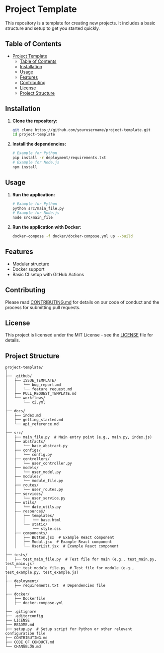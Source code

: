 # Project Template

This repository is a template for creating new projects. It includes a basic structure and setup to get you started quickly.

## Table of Contents

- [Project Template](#project-template)
  - [Table of Contents](#table-of-contents)
  - [Installation](#installation)
  - [Usage](#usage)
  - [Features](#features)
  - [Contributing](#contributing)
  - [License](#license)
  - [Project Structure](#project-structure)

## Installation

1. **Clone the repository:**
    ```bash
    git clone https://github.com/yourusername/project-template.git
    cd project-template
    ```

2. **Install the dependencies:**
    ```bash
    # Example for Python
    pip install -r deployment/requirements.txt
    # Example for Node.js
    npm install
    ```

## Usage

1. **Run the application:**
    ```bash
    # Example for Python
    python src/main_file.py
    # Example for Node.js
    node src/main_file
    ```

2. **Run the application with Docker:**
    ```bash
    docker-compose -f docker/docker-compose.yml up --build
    ```

## Features

- Modular structure
- Docker support
- Basic CI setup with GitHub Actions

## Contributing

Please read [CONTRIBUTING.md](CONTRIBUTING.md) for details on our code of conduct and the process for submitting pull requests.

## License

This project is licensed under the MIT License - see the [LICENSE](LICENSE) file for details.

## Project Structure

```plaintext
project-template/
│
├── .github/
│   ├── ISSUE_TEMPLATE/
│   │   └── bug_report.md
│   │   └── feature_request.md
│   ├── PULL_REQUEST_TEMPLATE.md
│   └── workflows/
│       └── ci.yml
│
├── docs/
│   ├── index.md
│   ├── getting_started.md
│   └── api_reference.md
│
├── src/
│   ├── main_file.py  # Main entry point (e.g., main.py, index.js)
│   ├── abstracts/
│   │   └── base_abstract.py
│   ├── configs/
│   │   └── config.py
│   ├── controllers/
│   │   └── user_controller.py
│   ├── models/
│   │   └── user_model.py
│   ├── modules/
│   │   └── module_file.py
│   ├── routes/
│   │   └── user_routes.py
│   ├── services/
│   │   └── user_service.py
│   ├── utils/
│   │   └── date_utils.py
│   ├── resources/
│   │   ├── templates/
│   │   │   └── base.html
│   │   └── static/
│   │       └── style.css
│   ├── components/
│   │   ├── Button.jsx  # Example React component
│   │   ├── Modal.jsx  # Example React component
│   │   └── UserList.jsx  # Example React component
│
├── tests/
│   ├── test_main_file.py  # Test file for main (e.g., test_main.py, test_main.js)
│   └── test_module_file.py  # Test file for module (e.g., test_example.py, test_example.js)
│
├── deployment/
│   ├── requirements.txt  # Dependencies file
│
├── docker/
│   ├── Dockerfile
│   ├── docker-compose.yml
│
├── .gitignore
├── .editorconfig
├── LICENSE
├── README.md
├── setup.py  # Setup script for Python or other relevant configuration file
├── CONTRIBUTING.md
├── CODE_OF_CONDUCT.md
└── CHANGELOG.md
